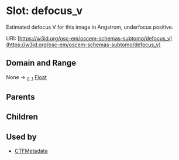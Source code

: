 
# Slot: defocus_v

Estimated defocus V for this image in Angstrom, underfocus positive.

URI: [https://w3id.org/osc-em/oscem-schemas-subtomo/defocus_v](https://w3id.org/osc-em/oscem-schemas-subtomo/defocus_v)


## Domain and Range

None &#8594;  <sub>0..1</sub> [Float](types/Float.md)

## Parents


## Children


## Used by

 * [CTFMetadata](CTFMetadata.md)
